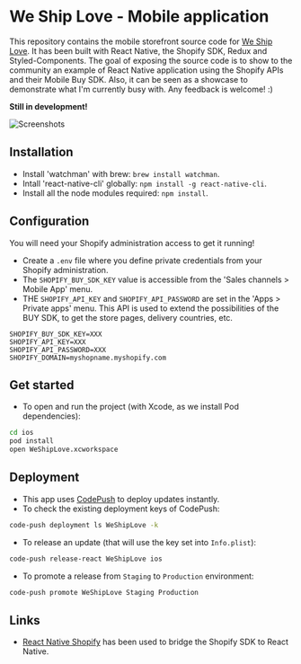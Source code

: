 # We Ship Love - Mobile application

This repository contains the mobile storefront source code for [We Ship Love](https://weshiplove.com/). It has been built with React Native, the Shopify SDK, Redux and Styled-Components. The goal of exposing the source code is to show to the community an example of React Native application using the Shopify APIs and their Mobile Buy SDK. Also, it can be seen as a showcase to demonstrate what I'm currently busy with. Any feedback is welcome! :)

**Still in development!**

![Screenshots](https://cloud.githubusercontent.com/assets/5517450/15112550/4a1e31ae-1632-11e6-9b11-87af0af066ac.png "Better Than Flowers - Screenshots")

## Installation

* Install 'watchman' with brew: `brew install watchman`.
* Intall 'react-native-cli' globally: `npm install -g react-native-cli`.
* Install all the node modules required: `npm install`.

## Configuration

You will need your Shopify administration access to get it running!

* Create a `.env` file where you define private credentials from your Shopify administration.
* The `SHOPIFY_BUY_SDK_KEY` value is accessible from the 'Sales channels > Mobile App' menu.
* THE `SHOPIFY_API_KEY` and `SHOPIFY_API_PASSWORD` are set in the 'Apps > Private apps' menu. This API is used to extend the possibilities of the BUY SDK, to get the store pages, delivery countries, etc.

```
SHOPIFY_BUY_SDK_KEY=XXX
SHOPIFY_API_KEY=XXX
SHOPIFY_API_PASSWORD=XXX
SHOPIFY_DOMAIN=myshopname.myshopify.com
```

## Get started

* To open and run the project (with Xcode, as we install Pod dependencies):

```bash
cd ios
pod install
open WeShipLove.xcworkspace
```

## Deployment

* This app uses [CodePush](http://microsoft.github.io/code-push/) to deploy updates instantly.
* To check the existing deployment keys of CodePush:

```bash
code-push deployment ls WeShipLove -k
```

* To release an update (that will use the key set into `Info.plist`):

```bash
code-push release-react WeShipLove ios
```

* To promote a release from `Staging` to `Production` environment:

```bash
code-push promote WeShipLove Staging Production
```

## Links
* [React Native Shopify](https://github.com/shoutem/react-native-shopify) has been used to bridge the Shopify SDK to React Native.
